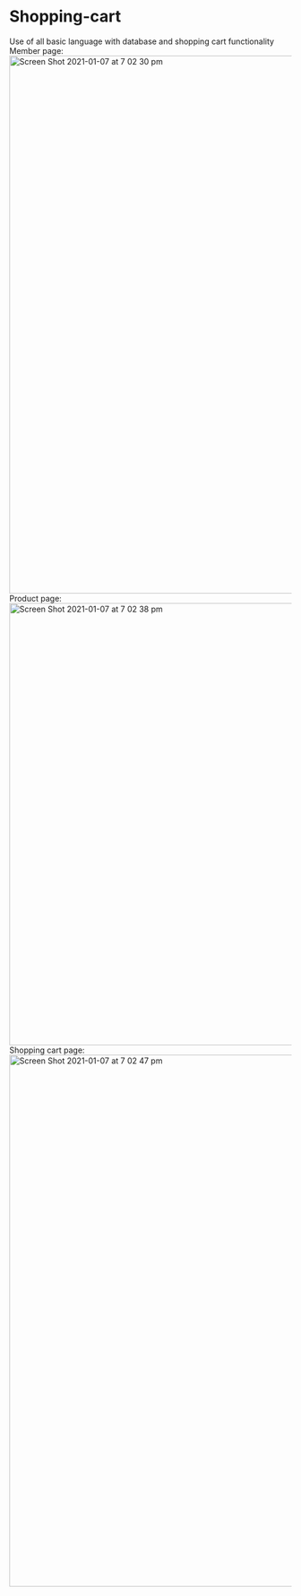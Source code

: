 # Shopping-cart
Use of all basic language with database and shopping cart functionality
Member page:
<img width="960" alt="Screen Shot 2021-01-07 at 7 02 30 pm" src="https://user-images.githubusercontent.com/75147537/103867147-f8cb3a80-511a-11eb-962f-8f61f42a8400.png">
Product page:
<img width="789" alt="Screen Shot 2021-01-07 at 7 02 38 pm" src="https://user-images.githubusercontent.com/75147537/103867158-fbc62b00-511a-11eb-850e-6f2be4f857ba.png">
Shopping cart page:
<img width="949" alt="Screen Shot 2021-01-07 at 7 02 47 pm" src="https://user-images.githubusercontent.com/75147537/103867159-fd8fee80-511a-11eb-92c1-03a976ec3119.png">
